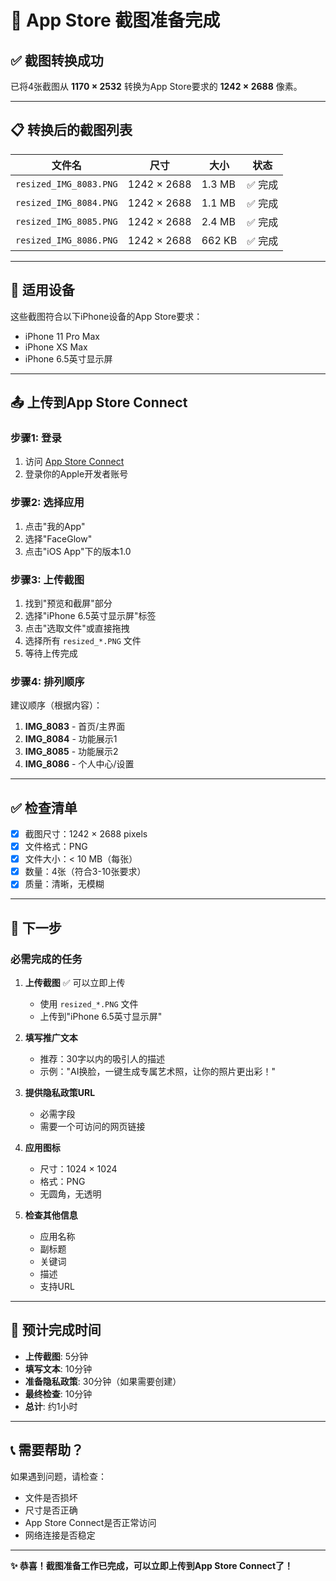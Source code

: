# 📸 App Store 截图准备完成

## ✅ 截图转换成功

已将4张截图从 **1170 × 2532** 转换为App Store要求的 **1242 × 2688** 像素。

---

## 📋 转换后的截图列表

| 文件名 | 尺寸 | 大小 | 状态 |
|--------|------|------|------|
| `resized_IMG_8083.PNG` | 1242 × 2688 | 1.3 MB | ✅ 完成 |
| `resized_IMG_8084.PNG` | 1242 × 2688 | 1.1 MB | ✅ 完成 |
| `resized_IMG_8085.PNG` | 1242 × 2688 | 2.4 MB | ✅ 完成 |
| `resized_IMG_8086.PNG` | 1242 × 2688 | 662 KB | ✅ 完成 |

---

## 📱 适用设备

这些截图符合以下iPhone设备的App Store要求：
- iPhone 11 Pro Max
- iPhone XS Max
- iPhone 6.5英寸显示屏

---

## 📤 上传到App Store Connect

### 步骤1: 登录
1. 访问 [App Store Connect](https://appstoreconnect.apple.com)
2. 登录你的Apple开发者账号

### 步骤2: 选择应用
1. 点击"我的App"
2. 选择"FaceGlow"
3. 点击"iOS App"下的版本1.0

### 步骤3: 上传截图
1. 找到"预览和截屏"部分
2. 选择"iPhone 6.5英寸显示屏"标签
3. 点击"选取文件"或直接拖拽
4. 选择所有 `resized_*.PNG` 文件
5. 等待上传完成

### 步骤4: 排列顺序
建议顺序（根据内容）：
1. **IMG_8083** - 首页/主界面
2. **IMG_8084** - 功能展示1
3. **IMG_8085** - 功能展示2
4. **IMG_8086** - 个人中心/设置

---

## ✅ 检查清单

- [x] 截图尺寸：1242 × 2688 pixels
- [x] 文件格式：PNG
- [x] 文件大小：< 10 MB（每张）
- [x] 数量：4张（符合3-10张要求）
- [x] 质量：清晰，无模糊

---

## 📝 下一步

### 必需完成的任务

1. **上传截图** ✅ 可以立即上传
   - 使用 `resized_*.PNG` 文件
   - 上传到"iPhone 6.5英寸显示屏"

2. **填写推广文本**
   - 推荐：30字以内的吸引人的描述
   - 示例："AI换脸，一键生成专属艺术照，让你的照片更出彩！"

3. **提供隐私政策URL**
   - 必需字段
   - 需要一个可访问的网页链接

4. **应用图标**
   - 尺寸：1024 × 1024
   - 格式：PNG
   - 无圆角，无透明

5. **检查其他信息**
   - 应用名称
   - 副标题
   - 关键词
   - 描述
   - 支持URL

---

## 🎯 预计完成时间

- **上传截图**: 5分钟
- **填写文本**: 10分钟
- **准备隐私政策**: 30分钟（如果需要创建）
- **最终检查**: 10分钟
- **总计**: 约1小时

---

## 📞 需要帮助？

如果遇到问题，请检查：
- 文件是否损坏
- 尺寸是否正确
- App Store Connect是否正常访问
- 网络连接是否稳定

---

**✨ 恭喜！截图准备工作已完成，可以立即上传到App Store Connect了！**

